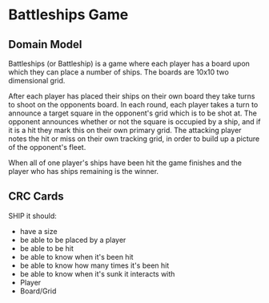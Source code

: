 Battleships Game
================


Domain Model
------------
Battleships (or Battleship) is a game where each player has a board upon which they can place a number of ships. The boards are 10x10 two dimensional grid.

After each player has placed their ships on their own board they take turns to shoot on the opponents board. In each round, each player takes a turn to announce a target square in the opponent's grid which is to be shot at. The opponent announces whether or not the square is occupied by a ship, and if it is a hit they mark this on their own primary grid. The attacking player notes the hit or miss on their own tracking grid, in order to build up a picture of the opponent's fleet.

When all of one player's ships have been hit the game finishes and the player who has ships remaining is the winner.

CRC Cards
---------

SHIP
it should:
- have a size
- be able to be placed by a player
- be able to be hit
- be able to know when it's been hit
- be able to know how many times it's been hit
- be able to know when it's sunk
it interacts with
- Player
- Board/Grid